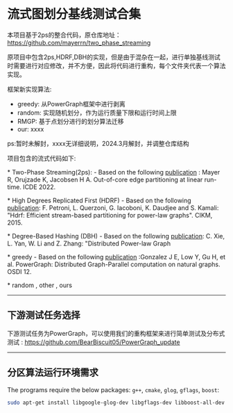 # 流式图划分基线测试合集

本项目基于2ps的整合代码，原仓库地址：https://github.com/mayerrn/two_phase_streaming

原项目中包含2ps,HDRF,DBH的实现，但是由于混杂在一起，进行单独基线测试时需要进行对应修改，并不方便，因此将代码进行重构，每个文件夹代表一个算法实现。

框架新实现算法:
+ greedy: 从PowerGraph框架中进行剥离
+ random: 实现随机划分，作为运行质量下限和运行时间上限
+ RMGP: 基于点划分进行的划分算法迁移
+ our: xxxx

ps:暂时未解封，xxxx无详细说明，2024.3月解封，并调整仓库结构

项目包含的流式代码如下:

\* Two-Phase Streaming(2ps): - Based on the following [publication](https://arxiv.org/pdf/2203.12721.pdf) : Mayer R, Orujzade K, Jacobsen H A. Out-of-core edge partitioning at linear run-time. ICDE 2022.

\* High Degrees Replicated First (HDRF) - Based on the following [publication](http://midlab.diag.uniroma1.it/articoli/PQDKI15CIKM.pdf): F. Petroni, L. Querzoni, G. Iacoboni, K. Daudjee and S. Kamali: "Hdrf: Efficient stream-based partitioning for power-law graphs". CIKM, 2015.

\* Degree-Based Hashing (DBH) - Based on the following [publication](http://papers.nips.cc/paper/5396-distributed-power-law-graph-computing-theoretical-and-empirical-analysis.pdf): C. Xie, L. Yan, W. Li and Z. Zhang: "Distributed Power-law Graph 

\* greedy  - Based on the following [publication](https://www.usenix.org/system/files/conference/osdi12/osdi12-final-167.pdf) :Gonzalez J E, Low Y, Gu H, et al. PowerGraph: Distributed Graph-Parallel computation on natural graphs. OSDI 12.

\* random , other , ours

---
## 下游测试任务选择

下游测试任务为PowerGraph，可以使用我们的重构框架来进行简单测试及分布式测试 : https://github.com/BearBiscuit05/PowerGraph_update

---
## 分区算法运行环境需求

The programs require the below packages: `g++`, `cmake`, `glog`, `gflags`, `boost`:

```bash
sudo apt-get install libgoogle-glog-dev libgflags-dev libboost-all-dev cmake g++
```

